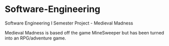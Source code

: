 # Software-Engineering


Software Engineering I Semester Project - Medieval Madness 

Medieval Madness is based off the game MineSweeper but has been turned into an RPG/adventure game. 
